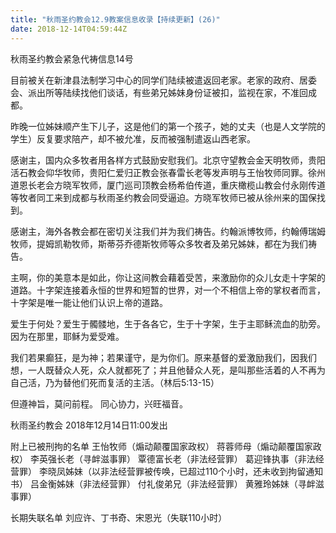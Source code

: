 ```yaml
---
title: "秋雨圣约教会12.9教案信息收录【持续更新】(26)"
date: 2018-12-14T04:59:44Z
---
```


秋雨圣约教会紧急代祷信息14号

目前被关在新津县法制学习中心的同学们陆续被遣返回老家。老家的政府、居委会、派出所等陆续找他们谈话，有些弟兄姊妹身份证被扣，监视在家，不准回成都。

昨晚一位姊妹顺产生下儿子，这是他们的第一个孩子，她的丈夫（也是人文学院的学生）反复要求陪产，却不被允准，反而被强制遣返山西老家。

感谢主，国内众多牧者用各样方式鼓励安慰我们。北京守望教会金天明牧师，贵阳活石教会仰华牧师，贵阳仁爱归正教会张春雷长老等发声明与王怡牧师同罪。徐州道恩长老会方晓军牧师，厦门巡司顶教会杨希伯传道，重庆橄榄山教会付永刚传道等牧者同工来到成都与秋雨圣约教会同受逼迫。方晓军牧师已被从徐州来的国保找到。

感谢主，海外各教会都在密切关注我们并为我们祷告。约翰派博牧师，约翰傅瑞姆牧师，提姆凯勒牧师，斯蒂芬乔德斯牧师等众多牧者及弟兄姊妹，都在为我们祷告。

主啊，你的美意本是如此，你让这间教会藉着受苦，来激励你的众儿女走十字架的道路。十字架连接着永恒的世界和短暂的世界，对一个不相信上帝的掌权者而言，十字架是唯一能让他们认识上帝的道路。

爱生于何处？爱生于髑髅地，生于各各它，生于十字架，生于主耶稣流血的肋旁。因为在那里，耶稣为爱受难。

我们若果癫狂，是为神；若果谨守，是为你们。原来基督的爱激励我们，因我们想，一人既替众人死，众人就都死了；并且他替众人死，是叫那些活着的人不再为自己活，乃为替他们死而复活的主活。（林后5:13-15）

但遵神旨，莫问前程。
同心协力，兴旺福音。

秋雨圣约教会
2018年12月14日11:00发出

附上已被刑拘的名单
王怡牧师（煽动颠覆国家政权）
蒋蓉师母（煽动颠覆国家政权）
李英强长老（寻衅滋事罪）
覃德富长老（非法经营罪）
葛迎锋执事（非法经营罪）
李晓凤姊妹（以非法经营罪被传唤，已超过110个小时，还未收到拘留通知书）
吕金衡姊妹（非法经营罪）
付礼俊弟兄（非法经营罪）
黄雅玲姊妹（寻衅滋事罪）

长期失联名单
刘应许、丁书奇、宋恩光（失联110小时）